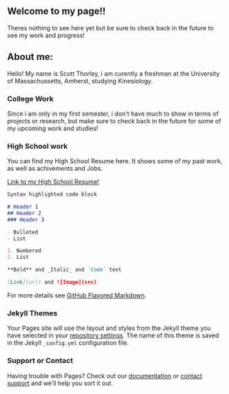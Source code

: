 ## Welcome to my page!!

Theres nothing to see here yet but be sure to check back in the future to see my work and progress!

## About me:
Hello! My name is Scott Thorley, i am curently a freshman at the University of Massachussetts, Amherst, studying Kinesiology.

### College Work

Since i am only in my first semester, i don't have much to show in terms of projects or research, but make sure to check back in the future for some of my upcoming work and studies!


### High School work
You can find my High School Resume here. It shows some of my past work, as well as achivements and Jobs.

[Link to my High School Resume!](https://docs.google.com/document/d/1JvG4aADz60jBfUQTHax-ootoyDarv3OQLWseobKsb4g/edit?usp=sharing)

```markdown
Syntax highlighted code block

# Header 1
## Header 2
### Header 3

- Bulleted
- List

1. Numbered
2. List

**Bold** and _Italic_ and `Code` text

[Link](url) and ![Image](src)
```

For more details see [GitHub Flavored Markdown](https://guides.github.com/features/mastering-markdown/).

### Jekyll Themes

Your Pages site will use the layout and styles from the Jekyll theme you have selected in your [repository settings](https://github.com/sthorley27/sthorley27.github.io/settings). The name of this theme is saved in the Jekyll `_config.yml` configuration file.

### Support or Contact

Having trouble with Pages? Check out our [documentation](https://docs.github.com/categories/github-pages-basics/) or [contact support](https://github.com/contact) and we’ll help you sort it out.
